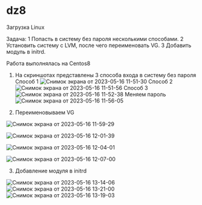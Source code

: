 # dz8
Загрузка Linux

Задача:
1 Попасть в систему без пароля несколькими способами.
2 Установить систему с LVM, после чего переименовать VG.
3 Добавить модуль в initrd.

Работа выполнялась на Centos8

1) На скриншотах представлены 3 способа входа в систему без пароля
Способ 1
![Снимок экрана от 2023-05-16 11-51-30](https://github.com/otus-avi/dz8/assets/123792073/2c09b72c-b01c-44d2-a96a-111b2f1bf93d)
Способ 2
![Снимок экрана от 2023-05-16 11-51-56](https://github.com/otus-avi/dz8/assets/123792073/7d8bc9ed-67f8-43bf-9944-e7f152e68a70)
Способ 3 
![Снимок экрана от 2023-05-16 11-52-38](https://github.com/otus-avi/dz8/assets/123792073/a802acae-f627-4ab9-83dc-21064d0bb6f2)
Меняем пароль 
![Снимок экрана от 2023-05-16 11-56-05](https://github.com/otus-avi/dz8/assets/123792073/1f3c8f4a-b526-47e4-aaf9-17c456d29740)

2) Переименовываем VG

![Снимок экрана от 2023-05-16 11-59-29](https://github.com/otus-avi/dz8/assets/123792073/36d9d276-5e39-4483-9d9b-5602eb891600)

![Снимок экрана от 2023-05-16 12-01-39](https://github.com/otus-avi/dz8/assets/123792073/a74d7968-babe-461c-bb5c-4c2dc1046078)

![Снимок экрана от 2023-05-16 12-04-01](https://github.com/otus-avi/dz8/assets/123792073/1d3f4e5e-1253-4843-a3f4-2feee1b0cd4c)

![Снимок экрана от 2023-05-16 12-07-00](https://github.com/otus-avi/dz8/assets/123792073/b09521bb-79c1-4a4b-889a-ed09fd1e74c6)



3) Добавление модуля в initrd

![Снимок экрана от 2023-05-16 13-14-06](https://github.com/otus-avi/dz8/assets/123792073/90606374-3d9e-425c-9c00-76f90060e53f)
![Снимок экрана от 2023-05-16 13-21-00](https://github.com/otus-avi/dz8/assets/123792073/dc2ce711-1d39-435c-a338-96fb557ec39d)
![Снимок экрана от 2023-05-16 13-19-03](https://github.com/otus-avi/dz8/assets/123792073/4e35704d-67d4-47bd-a692-00b52cc165a9)



